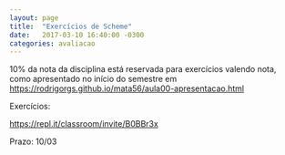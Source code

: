 ```yaml
---
layout: page
title:  "Exercícios de Scheme"
date:   2017-03-10 16:40:00 -0300
categories: avaliacao
---
```



10% da nota da disciplina está reservada para exercícios valendo nota, como apresentado no início do semestre em <https://rodrigorgs.github.io/mata56/aula00-apresentacao.html>

Exercícios:

<https://repl.it/classroom/invite/B0BBr3x>

Prazo: 10/03